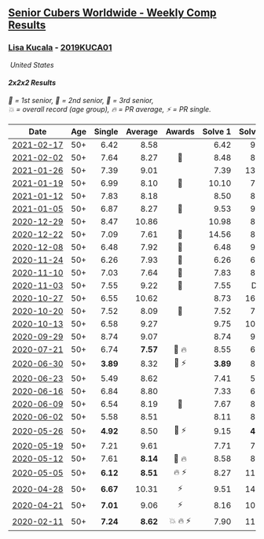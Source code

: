 <style>table {white-space: nowrap;}</style>
<link rel="stylesheet" type="text/css" href="/scw-comp/css/flags.css" />

## [Senior Cubers Worldwide - Weekly Comp Results](/scw-comp/results/)
### [Lisa Kucala](README.md) - [2019KUCA01](https://www.worldcubeassociation.org/persons/2019KUCA01?event=222)

<i class="flag flag-US" />&nbsp;United States

#### 2x2x2 Results

<span style="white-space: nowrap;">🥇 = 1st senior</span>, <span style="white-space: nowrap;">🥈 = 2nd senior</span>, <span style="white-space: nowrap;">🥉 = 3rd senior</span>, <span style="white-space: nowrap;">💥 = overall record (age group)</span>, <span style="white-space: nowrap;">🔥 = PR average</span>, <span style="white-space: nowrap;">⚡ = PR single</span>.

| Date | Age | Single | Average | Awards | Solve 1 | Solve 2 | Solve 3 | Solve 4 | Solve 5 | Video |
| :--: | :--: | --: | --: | :--: | --: | --: | --: | --: | --: | :-- |
| [2021-02-17](../../results/2021-02-17/222.md) | 50+ | 6.42 | 8.58 |  | 6.42 | 9.53 | 10.62 | 8.95 | 7.25 | [Desktop](https://www.facebook.com/events/2846210318979915/permalink/2847946518806295) / [Mobile](https://m.facebook.com/events/2846210318979915?view=permalink&id=2847946518806295) |
| [2021-02-02](../../results/2021-02-02/222.md) | 50+ | 7.64 | 8.27 | 🥉 | 8.48 | 8.60 | 7.73 | 7.64 | 13.13 | [Desktop](https://www.facebook.com/events/176364004262939/permalink/180572767175396) / [Mobile](https://m.facebook.com/events/176364004262939?view=permalink&id=180572767175396) |
| [2021-01-26](../../results/2021-01-26/222.md) | 50+ | 7.39 | 9.01 |  | 7.39 | 13.01 | 8.67 | 9.64 | 8.71 | [Desktop](https://www.facebook.com/events/415506712992555/permalink/419261242617102) / [Mobile](https://m.facebook.com/events/415506712992555?view=permalink&id=419261242617102) |
| [2021-01-19](../../results/2021-01-19/222.md) | 50+ | 6.99 | 8.10 | 🥉 | 10.10 | 7.89 | 8.45 | 6.99 | 7.96 | [Desktop](https://www.facebook.com/events/4019154624783622/permalink/4033054790060272) / [Mobile](https://m.facebook.com/events/4019154624783622?view=permalink&id=4033054790060272) |
| [2021-01-12](../../results/2021-01-12/222.md) | 50+ | 7.83 | 8.18 |  | 8.50 | 8.16 | 9.67 | 7.83 | 7.89 | [Desktop](https://www.facebook.com/events/154842819532367/permalink/157253309291318) / [Mobile](https://m.facebook.com/events/154842819532367?view=permalink&id=157253309291318) |
| [2021-01-05](../../results/2021-01-05/222.md) | 50+ | 6.87 | 8.27 | 🥉 | 9.53 | 9.53 | 7.15 | 8.12 | 6.87 | [Desktop](https://www.facebook.com/events/237822631087555/permalink/242018300667988) / [Mobile](https://m.facebook.com/events/237822631087555?view=permalink&id=242018300667988) |
| [2020-12-29](../../results/2020-12-29/222.md) | 50+ | 8.47 | 10.86 |  | 10.98 | 8.48 | 13.11 | DNF | 8.47 | [Desktop](https://www.facebook.com/events/807437066779451/permalink/811386939717797) / [Mobile](https://m.facebook.com/events/807437066779451?view=permalink&id=811386939717797) |
| [2020-12-22](../../results/2020-12-22/222.md) | 50+ | 7.09 | 7.61 | 🥉 | 14.56 | 8.31 | 7.33 | 7.20 | 7.09 | [Desktop](https://www.facebook.com/events/758481858355136/permalink/762610781275577) / [Mobile](https://m.facebook.com/events/758481858355136?view=permalink&id=762610781275577) |
| [2020-12-08](../../results/2020-12-08/222.md) | 50+ | 6.48 | 7.92 | 🥈 | 6.48 | 9.44 | 7.02 | 8.93 | 7.81 | [Desktop](https://www.facebook.com/events/1026387727837469/permalink/1029805687495673) / [Mobile](https://m.facebook.com/events/1026387727837469?view=permalink&id=1029805687495673) |
| [2020-11-24](../../results/2020-11-24/222.md) | 50+ | 6.26 | 7.93 | 🥉 | 6.26 | 6.77 | 7.68 | 21.49 | 9.35 | [Desktop](https://www.facebook.com/events/418254925863499/permalink/421556208866704) / [Mobile](https://m.facebook.com/events/418254925863499?view=permalink&id=421556208866704) |
| [2020-11-10](../../results/2020-11-10/222.md) | 50+ | 7.03 | 7.64 | 🥉 | 7.83 | 8.85 | 7.79 | 7.30 | 7.03 | [Desktop](https://www.facebook.com/events/355672432175632/permalink/360042735071935) / [Mobile](https://m.facebook.com/events/355672432175632?view=permalink&id=360042735071935) |
| [2020-11-03](../../results/2020-11-03/222.md) | 50+ | 7.55 | 9.22 | 🥉 | 7.55 | DNF | 9.01 | 8.16 | 10.48 | [Desktop](https://www.facebook.com/events/1239637256416110/permalink/1245137969199372) / [Mobile](https://m.facebook.com/events/1239637256416110?view=permalink&id=1245137969199372) |
| [2020-10-27](../../results/2020-10-27/222.md) | 50+ | 6.55 | 10.62 |  | 8.73 | 16.48 | 9.68 | 6.55 | 13.46 | [Desktop](https://www.facebook.com/events/814285582657691/permalink/820096208743295) / [Mobile](https://m.facebook.com/events/814285582657691?view=permalink&id=820096208743295) |
| [2020-10-20](../../results/2020-10-20/222.md) | 50+ | 7.52 | 8.09 | 🥉 | 7.52 | 7.94 | 7.93 | 8.96 | 8.40 | [Desktop](https://www.facebook.com/events/1017705805364611/permalink/1022044688264056) / [Mobile](https://m.facebook.com/events/1017705805364611?view=permalink&id=1022044688264056) |
| [2020-10-13](../../results/2020-10-13/222.md) | 50+ | 6.58 | 9.27 |  | 9.75 | 10.96 | 8.19 | 9.88 | 6.58 | [Desktop](https://www.facebook.com/events/2855876438029747/permalink/2863103010640423) / [Mobile](https://m.facebook.com/events/2855876438029747?view=permalink&id=2863103010640423) |
| [2020-09-29](../../results/2020-09-29/222.md) | 50+ | 8.74 | 9.07 |  | 8.74 | 9.09 | 15.62 | 9.19 | 8.92 | [Desktop](https://www.facebook.com/events/1202263490156156/permalink/1207909299591575) / [Mobile](https://m.facebook.com/events/1202263490156156?view=permalink&id=1207909299591575) |
| [2020-07-21](../../results/2020-07-21/222.md) | 50+ | 6.74 | **7.57** | 🥈 🔥 | 8.55 | 6.74 | 7.80 | 7.89 | 7.01 | [Desktop](https://www.facebook.com/events/1842039515939197/permalink/1847047588771723) / [Mobile](https://m.facebook.com/events/1842039515939197?view=permalink&id=1847047588771723) |
| [2020-06-30](../../results/2020-06-30/222.md) | 50+ | **3.89** | 8.32 | 🥉 ⚡ | **3.89** | 8.64 | 8.44 | 7.87 | 12.02 | [Desktop](https://www.facebook.com/events/679860472562391/permalink/683843868830718) / [Mobile](https://m.facebook.com/events/679860472562391?view=permalink&id=683843868830718) |
| [2020-06-23](../../results/2020-06-23/222.md) | 50+ | 5.49 | 8.62 |  | 7.41 | 5.49 | 9.10 | 10.43 | 9.35 | [Desktop](https://www.facebook.com/events/722150235200875/permalink/726580991424466) / [Mobile](https://m.facebook.com/events/722150235200875?view=permalink&id=726580991424466) |
| [2020-06-16](../../results/2020-06-16/222.md) | 50+ | 6.84 | 8.80 |  | 7.33 | 6.84 | 13.15 | 10.40 | 8.66 | [Desktop](https://www.facebook.com/events/604103587178706/permalink/607911803464551) / [Mobile](https://m.facebook.com/events/604103587178706?view=permalink&id=607911803464551) |
| [2020-06-09](../../results/2020-06-09/222.md) | 50+ | 6.54 | 8.19 | 🥉 | 7.67 | 8.38 | 19.71 | 8.52 | 6.54 | [Desktop](https://www.facebook.com/events/903549840109576/permalink/908242052973688) / [Mobile](https://m.facebook.com/events/903549840109576?view=permalink&id=908242052973688) |
| [2020-06-02](../../results/2020-06-02/222.md) | 50+ | 5.58 | 8.51 |  | 8.11 | 8.39 | 5.58 | 10.81 | 9.03 | [Desktop](https://www.facebook.com/events/3373950429496747/permalink/3381953725363084) / [Mobile](https://m.facebook.com/events/3373950429496747?view=permalink&id=3381953725363084) |
| [2020-05-26](../../results/2020-05-26/222.md) | 50+ | **4.92** | 8.50 | 🥉 ⚡ | 9.15 | **4.92** | 8.98 | 7.36 | 9.81 | [Desktop](https://www.facebook.com/events/688407551989463/permalink/691370505026501) / [Mobile](https://m.facebook.com/events/688407551989463?view=permalink&id=691370505026501) |
| [2020-05-19](../../results/2020-05-19/222.md) | 50+ | 7.21 | 9.61 |  | 7.71 | 7.21 | 9.38 | 11.74 | 21.35 | [Desktop](https://www.facebook.com/events/1880761498725633/permalink/1884968221638294) / [Mobile](https://m.facebook.com/events/1880761498725633?view=permalink&id=1884968221638294) |
| [2020-05-12](../../results/2020-05-12/222.md) | 50+ | 7.61 | **8.14** | 🥉 🔥 | 8.58 | 8.90 | 7.61 | 8.04 | 7.80 | [Desktop](https://www.facebook.com/events/546188069600739/permalink/547730619446484) / [Mobile](https://m.facebook.com/events/546188069600739?view=permalink&id=547730619446484) |
| [2020-05-05](../../results/2020-05-05/222.md) | 50+ | **6.12** | **8.51** | 🔥 ⚡ | 8.27 | 11.99 | **6.12** | 10.76 | 6.51 | [Desktop](https://www.facebook.com/events/3313106775587396/permalink/3317182431846497) / [Mobile](https://m.facebook.com/events/3313106775587396?view=permalink&id=3317182431846497) |
| [2020-04-28](../../results/2020-04-28/222.md) | 50+ | **6.67** | 10.31 | ⚡ | 9.51 | 14.80 | 12.00 | **6.67** | 9.43 | [Desktop](https://www.facebook.com/events/535188653858103/permalink/536101970433438) / [Mobile](https://m.facebook.com/events/535188653858103?view=permalink&id=536101970433438) |
| [2020-04-21](../../results/2020-04-21/222.md) | 50+ | **7.01** | 9.06 | ⚡ | 8.16 | 10.69 | 8.97 | 10.05 | **7.01** | [Desktop](https://www.facebook.com/events/880278499062375/permalink/884903591933199) / [Mobile](https://m.facebook.com/events/880278499062375?view=permalink&id=884903591933199) |
| [2020-02-11](../../results/2020-02-11/222.md) | 50+ | **7.24** | **8.62** | 💥 🔥 ⚡ | 7.90 | 11.99 | 10.01 | **7.24** | 7.96 | [Desktop](https://www.facebook.com/events/176704156956327/permalink/177822780177798) / [Mobile](https://m.facebook.com/events/176704156956327?view=permalink&id=177822780177798) |


<!-- Global site tag (gtag.js) - Google Analytics -->
<script async src="https://www.googletagmanager.com/gtag/js?id=UA-86348435-3"></script>
<script>window.dataLayer = window.dataLayer || []; function gtag() {dataLayer.push(arguments);} gtag('js', new Date()); gtag('config', 'UA-86348435-3');</script>
